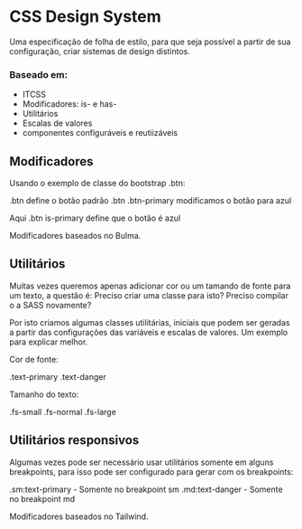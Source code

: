 # CSS Design System
Uma especificação de folha de estilo, para que seja possível a partir de sua configuração, criar sistemas de design distintos.


### Baseado em:
* ITCSS
* Modificadores: is- e has-
* Utilitários
* Escalas de valores
* componentes configuráveis e reutiizáveis


## Modificadores
Usando o exemplo de classe do bootstrap .btn:

.btn define o botão padrão
.btn .btn-primary modificamos o botão para azul


Aqui
.btn is-primary define que o botão é azul

Modificadores baseados no Bulma.


## Utilitários
Muitas vezes queremos apenas adicionar cor ou um tamando de fonte para um texto, a questão é:
Preciso criar uma classe para isto?
Preciso compilar o a SASS novamente?

Por isto criamos algumas classes utilitárias, iniciais que podem ser geradas a partir das configurações das variáveis e escalas de valores.
Um exemplo para explicar melhor.

Cor de fonte:

.text-primary
.text-danger

Tamanho do texto:

.fs-small
.fs-normal
.fs-large

## Utilitários responsivos

Algumas vezes pode ser necessário usar utilitários somente em alguns breakpoints, para isso pode ser configurado
para gerar com os breakpoints:

.sm:text-primary - Somente no breakpoint sm
.md:text-danger  - Somente no breakpoint md

Modificadores baseados no Tailwind.
